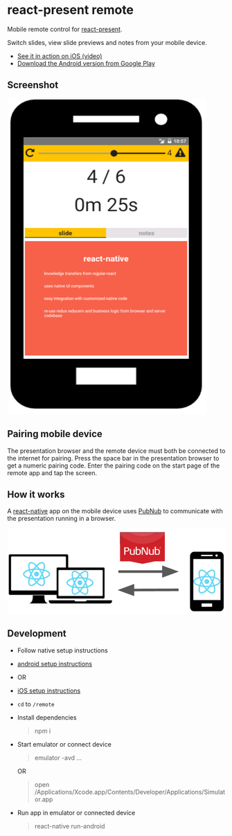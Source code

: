 # react-present remote

Mobile remote control for [react-present](../README.md).

Switch slides, view slide previews and notes from your mobile device.

 * [See it in action on iOS (video)](https://youtu.be/y7Jlh85SpAs)
 * [Download the Android version from Google Play](https://play.google.com/store/apps/details?id=com.github.limscoder.ReactPresent)

## Screenshot

![](../presentations/monster-trucking/images/device.png)

## Pairing mobile device

The presentation browser and the remote device must both be connected to the internet for pairing.
Press the space bar in the presentation browser to get a numeric pairing code.
Enter the pairing code on the start page of the remote app and tap the screen.

## How it works

A [react-native](https://facebook.github.io/react-native/) app on the mobile device uses [PubNub](https://www.pubnub.com/) to communicate with the presentation running in a browser.

![](../lib/monster-trucking/images/remote.png)

## Development

 * Follow native setup instructions
  * [android setup instructions](https://facebook.github.io/react-native/docs/android-setup.html)
  * OR
  * [iOS setup instructions](https://facebook.github.io/react-native/docs/getting-started.html#content)
 * `cd` to `/remote`
 * Install dependencies

    > npm i

 * Start emulator or connect device

    > emulator -avd ...

    OR

    > open /Applications/Xcode.app/Contents/Developer/Applications/Simulator.app

 * Run app in emulator or connected device

    > react-native run-android
